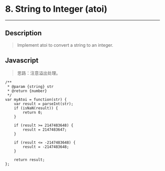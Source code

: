 # 8. String to Integer (atoi)

---

## Description

> Implement atoi to convert a string to an integer.

## Javascript

> 思路：注意溢出处理。

```
/**
 * @param {string} str
 * @return {number}
 */
var myAtoi = function(str) {
    var result = parseInt(str);
    if (isNaN(result)) {
        return 0;
    }

    if (result >= 2147483648) {
        result = 2147483647;
    }

    if (result <= -2147483648) {
        result = -2147483648;
    }

    return result;
};
```

